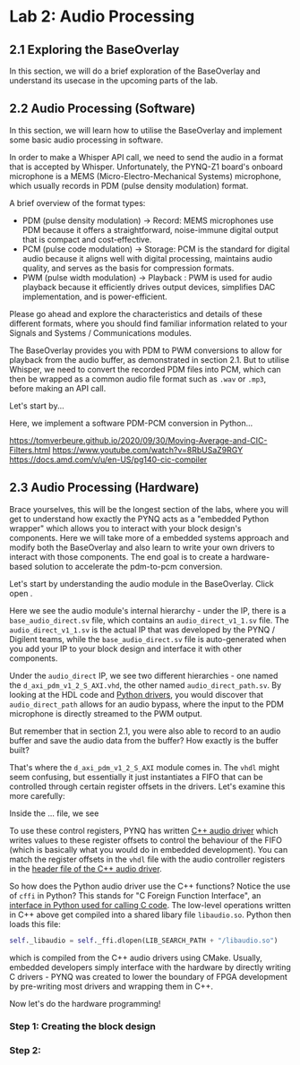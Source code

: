 # Lab 2: Audio Processing

## 2.1 Exploring the BaseOverlay

In this section, we will do a brief exploration of the BaseOverlay and understand its usecase in the upcoming parts of the lab.

## 2.2 Audio Processing (Software)

In this section, we will learn how to utilise the BaseOverlay and implement some basic audio processing in software.

In order to make a Whisper API call, we need to send the audio in a format that is accepted by Whisper. Unfortunately, the PYNQ-Z1 board's onboard microphone is a MEMS (Micro-Electro-Mechanical Systems) microphone, which usually records in PDM (pulse density modulation) format.

A brief overview of the format types:
- PDM (pulse density modulation) -> Record: MEMS microphones use PDM because it offers a straightforward, noise-immune digital output that is compact and cost-effective.
- PCM (pulse code modulation) -> Storage: PCM is the standard for digital audio because it aligns well with digital processing, maintains audio quality, and serves as the basis for compression formats.
- PWM (pulse width modulation) -> Playback : PWM is used for audio playback because it efficiently drives output devices, simplifies DAC implementation, and is power-efficient.

Please go ahead and explore the characteristics and details of these different formats, where you should find familiar information related to your Signals and Systems / Communications modules. 

The BaseOverlay provides you with PDM to PWM conversions to allow for playback from the audio buffer, as demonstrated in section 2.1. But to utilise Whisper, we need to convert the recorded PDM files into PCM, which can then be wrapped as a common audio file format such as `.wav` or `.mp3`, before making an API call. 

Let's start by...


Here, we implement a software PDM-PCM conversion in Python...

https://tomverbeure.github.io/2020/09/30/Moving-Average-and-CIC-Filters.html
https://www.youtube.com/watch?v=8RbUSaZ9RGY
https://docs.amd.com/v/u/en-US/pg140-cic-compiler 

## 2.3 Audio Processing (Hardware)

Brace yourselves, this will be the longest section of the labs, where you will get to understand how exactly the PYNQ acts as a "embedded Python wrapper" which allows you to interact with your block design's components. Here we will take more of a embedded systems approach and modify both the BaseOverlay and also learn to write your own drivers to interact with those components. The end goal is to create a hardware-based solution to accelerate the pdm-to-pcm conversion.

Let's start by understanding the audio module in the BaseOverlay. Click open <expand the IP>.

Here we see the audio module's internal hierarchy - under the IP, there is a `base_audio_direct.sv` file, which contains an `audio_direct_v1_1.sv` file. The `audio_direct_v1_1.sv` is the actual IP that was developed by the PYNQ / Digilent teams, while the `base_audio_direct.sv` file is auto-generated when you add your IP to your block design and interface it with other components. 

Under the `audio_direct` IP, we see two different hierarchies - one named the `d_axi_pdm_v1_2_S_AXI.vhd`, the other named `audio_direct_path.sv`. By looking at the HDL code and [Python drivers](https://github.com/Xilinx/PYNQ/blob/master/pynq/lib/audio.py), you would discover that `audio_direct_path` allows for an audio bypass, where the input to the PDM microphone is directly streamed to the PWM output. 

But remember that in section 2.1, you were also able to record to an audio buffer and save the audio data from the buffer? How exactly is the buffer built? 

That's where the `d_axi_pdm_v1_2_S_AXI` module comes in. The `vhdl` might seem confusing, but essentially it just instantiates a FIFO that can be controlled through certain register offsets in the drivers. Let's examine this more carefully:

Inside the ... file, we see <show the code that gives the regsiter offsets>

To use these control registers, PYNQ has written [C++ audio driver](https://github.com/Xilinx/PYNQ/blob/master/pynq/lib/_pynq/_audio/audio_direct.cpp#L59) which writes values to these register offsets to control the behaviour of the FIFO (which is basically what you would do in embedded development). You can match the register offsets in the `vhdl` file with the audio controller registers in the [header file of the C++ audio driver](https://github.com/Xilinx/PYNQ/blob/master/pynq/lib/_pynq/_audio/audio_direct.h). 

So how does the Python audio driver use the C++ functions? Notice the use of `cffi` in Python? This stands for "C Foreign Function Interface", an [interface in Python used for calling C code](https://pypi.org/project/cffi/). The low-level operations written in C++ above get compiled into a shared libary file `libaudio.so`. Python then loads this file:

```python
self._libaudio = self._ffi.dlopen(LIB_SEARCH_PATH + "/libaudio.so")
```

which is compiled from the C++ audio drivers using CMake. Usually, embedded developers simply interface with the hardware by directly writing C drivers - PYNQ was created to lower the boundary of FPGA development by pre-writing most drivers and wrapping them in C++.

Now let's do the hardware programming!

### Step 1: Creating the block design


### Step 2: 


